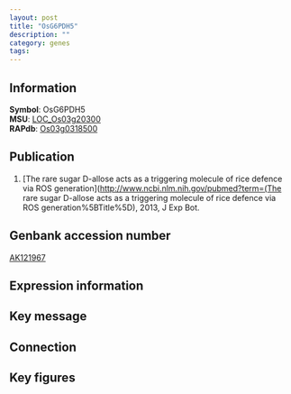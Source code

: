 ```yaml
---
layout: post
title: "OsG6PDH5"
description: ""
category: genes
tags: 
---
```


## Information
__Symbol__: OsG6PDH5  
__MSU__: [LOC_Os03g20300](http://rice.plantbiology.msu.edu/cgi-bin/ORF_infopage.cgi?orf=LOC_Os03g20300)  
__RAPdb__: [Os03g0318500](http://rapdb.dna.affrc.go.jp/viewer/gbrowse_details/irgsp1?name=Os03g0318500)  

## Publication
1. [The rare sugar D-allose acts as a triggering molecule of rice defence via ROS generation](http://www.ncbi.nlm.nih.gov/pubmed?term=(The rare sugar D-allose acts as a triggering molecule of rice defence via ROS generation%5BTitle%5D), 2013, J Exp Bot.

## Genbank accession number
[AK121967](http://www.ncbi.nlm.nih.gov/nuccore/AK121967)

## Expression information

## Key message

## Connection

## Key figures


